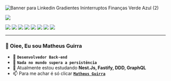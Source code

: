 




![Banner para Linkedin Gradientes Ininterruptos Finanças Verde Azul (2)](https://github.com/guirra-byte/Questions-and-answers/assets/77081114/bb2c10ab-6a4c-4d55-b380-6512f16abc19)

<img src="https://img.shields.io/static/v1?label=Overview&message=Matheus Guirra&color=00b4d8&style=for-the-badge&logo=GitHub">

<p>
<img src="https://img.shields.io/badge/JavaScript-F7DF1E?style=for-the-badge&logo=javascript&logoColor=black">
  <img src="https://img.shields.io/badge/Node.js-52b788?style=for-the-badge&logo=node.js&logoColor=white">
  <img src="https://img.shields.io/badge/TypeScript-0083ff?style=for-the-badge&logo=typescript&logoColor=white">
  <img src="https://img.shields.io/badge/React.Js-00b4d8?style=for-the-badge&logo=react&logoColor=FFF">
  <img src="https://img.shields.io/badge/Nest.Js-ff4040?style=for-the-badge&logo=nestjs&logoColor=white">
  <img src="https://img.shields.io/badge/Express-000?style=for-the-badge&logo=express&logoColor=white">
  <img src="https://img.shields.io/badge/Fastify-000?style=for-the-badge&logo=fastify&logoColor=white">
  <img src="https://img.shields.io/badge/Prisma-000?style=for-the-badge&logo=Prisma&logoColor=white">
  


</p> 
<hr>

### 👋 Oiee, Eu sou Matheus Guirra
- 💎  **`Desenvolvedor Back-end`**
- 👀 **`Nada no mundo supera a persistência`**
- 🌱 Atualmente estou estudando **Nest.Js, Fastify, DDD, GraphQL**
- 📫 Para me achar é só clicar <a href="https://www.linkedin.com/in/matheus-guirra-9192a3224/">**`Matheus Guirra`**</a>



<!---
guirra-byte/guirra-byte is a ✨ special ✨ repository because its `README.md` (this file) appears on your GitHub profile.
You can click the Preview link to take a look at your changes.

div
--->

